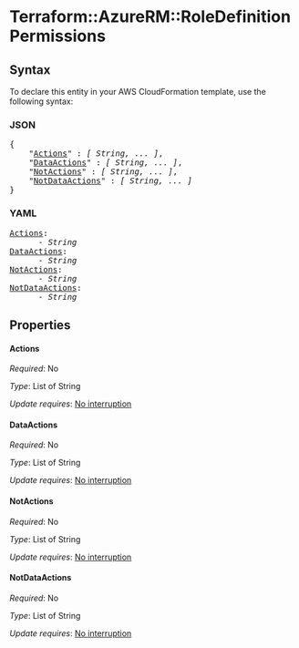 # Terraform::AzureRM::RoleDefinition Permissions

## Syntax

To declare this entity in your AWS CloudFormation template, use the following syntax:

### JSON

<pre>
{
    "<a href="#actions" title="Actions">Actions</a>" : <i>[ String, ... ]</i>,
    "<a href="#dataactions" title="DataActions">DataActions</a>" : <i>[ String, ... ]</i>,
    "<a href="#notactions" title="NotActions">NotActions</a>" : <i>[ String, ... ]</i>,
    "<a href="#notdataactions" title="NotDataActions">NotDataActions</a>" : <i>[ String, ... ]</i>
}
</pre>

### YAML

<pre>
<a href="#actions" title="Actions">Actions</a>: <i>
      - String</i>
<a href="#dataactions" title="DataActions">DataActions</a>: <i>
      - String</i>
<a href="#notactions" title="NotActions">NotActions</a>: <i>
      - String</i>
<a href="#notdataactions" title="NotDataActions">NotDataActions</a>: <i>
      - String</i>
</pre>

## Properties

#### Actions

_Required_: No

_Type_: List of String

_Update requires_: [No interruption](https://docs.aws.amazon.com/AWSCloudFormation/latest/UserGuide/using-cfn-updating-stacks-update-behaviors.html#update-no-interrupt)

#### DataActions

_Required_: No

_Type_: List of String

_Update requires_: [No interruption](https://docs.aws.amazon.com/AWSCloudFormation/latest/UserGuide/using-cfn-updating-stacks-update-behaviors.html#update-no-interrupt)

#### NotActions

_Required_: No

_Type_: List of String

_Update requires_: [No interruption](https://docs.aws.amazon.com/AWSCloudFormation/latest/UserGuide/using-cfn-updating-stacks-update-behaviors.html#update-no-interrupt)

#### NotDataActions

_Required_: No

_Type_: List of String

_Update requires_: [No interruption](https://docs.aws.amazon.com/AWSCloudFormation/latest/UserGuide/using-cfn-updating-stacks-update-behaviors.html#update-no-interrupt)

